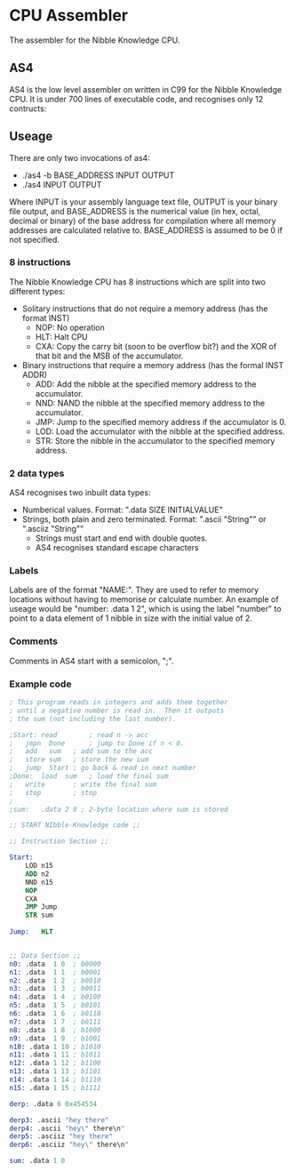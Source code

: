 CPU Assembler
===
The assembler for the Nibble Knowledge CPU.

AS4
---

AS4 is the low level assembler on written in C99 for the Nibble Knowledge CPU. It is under 700 lines of executable code, and recognises only 12 contructs:

## Useage ###
There are only two invocations of as4:
* ./as4 -b BASE_ADDRESS INPUT OUTPUT
* ./as4 INPUT OUTPUT

Where INPUT is your assembly language text file, OUTPUT is your binary file output, and BASE_ADDRESS is the numerical value (in hex, octal, decimal or binary) of the base address for compilation where all memory addresses are calculated relative to. BASE_ADDRESS is assumed to be 0 if not specified.

### 8 instructions ###
The Nibble Knowledge CPU has 8 instructions which are split into two different types:
* Solitary instructions that do not require a memory address (has the format INST)
	* NOP: No operation
	* HLT: Halt CPU
	* CXA: Copy the carry bit (soon to be overflow bit?) and the XOR of that bit and the MSB of the accumulator.
* Binary instructions that require a memory address (has the formal INST ADDR)
	* ADD: Add the nibble at the specified memory address to the accumulator.
	* NND: NAND the nibble at the specified memory address to the accumulator.
	* JMP: Jump to the specified memory address if the accumulator is 0.
	* LOD: Load the accumulator with the nibble at the specified address.
	* STR: Store the nibble in the accumulator to the specified memory address.

### 2 data types ###
AS4 recognises two inbuilt data types:
* Numberical values. Format: ".data SIZE INITIALVALUE"
* Strings, both plain and zero terminated. Format: ".ascii "String"" or ".asciiz "String""
	* Strings must start and end with double quotes.
	* AS4 recognises standard escape characters

### Labels ###
Labels are of the format "NAME:". They are used to refer to memory locations without having to memorise or calculate number.
An example of useage would be "number: .data 1 2", which is using the label "number" to point to a data element of 1 nibble in size with the initial value of 2.

### Comments ###
Comments in AS4 start with a semicolon, ";".

### Example code ###
```nasm
; This program reads in integers and adds them together
; until a negative number is read in.  Then it outputs
; the sum (not including the last number).

;Start:	read		; read n -> acc
;	jmpn  Done  	; jump to Done if n < 0.
;	add   sum  	; add sum to the acc
;	store sum 	; store the new sum
;	jump  Start	; go back & read in next number
;Done:	load  sum 	; load the final sum
;	write 		; write the final sum
;	stop  		; stop
;
;sum:	.data 2 0 ; 2-byte location where sum is stored

;; START NIbble-Knowledge code ;;

;; Instruction Section ;;

Start: 
	LOD n15
	ADD n2
	NND n15
	NOP
	CXA 
	JMP Jump
	STR sum
	
Jump:	HLT 


;; Data Section ;;
n0: .data  1 0  ; b0000
n1: .data  1 1  ; b0001
n2: .data  1 2  ; b0010
n3: .data  1 3  ; b0011
n4: .data  1 4  ; b0100
n5: .data  1 5  ; b0101
n6: .data  1 6  ; b0110
n7: .data  1 7  ; b0111
n8: .data  1 8  ; b1000
n9: .data  1 9  ; b1001
n10: .data 1 10 ; b1010
n11: .data 1 11 ; b1011
n12: .data 1 12 ; b1100
n13: .data 1 13 ; b1101
n14: .data 1 14 ; b1110
n15: .data 1 15 ; b1111

derp: .data 6 0x454534

derp3: .ascii "hey there"
derp4: .ascii "hey\" there\n"
derp5: .asciiz "hey there"
derp6: .asciiz "hey\" there\n"

sum: .data 1 0
```
